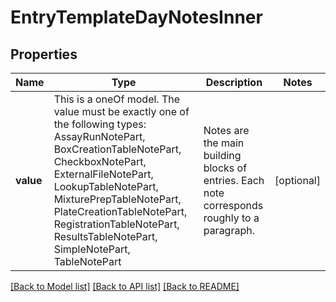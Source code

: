 # EntryTemplateDayNotesInner



## Properties
Name | Type | Description | Notes
------------ | ------------- | ------------- | -------------
**value** | This is a oneOf model. The value must be exactly one of the following types: AssayRunNotePart, BoxCreationTableNotePart, CheckboxNotePart, ExternalFileNotePart, LookupTableNotePart, MixturePrepTableNotePart, PlateCreationTableNotePart, RegistrationTableNotePart, ResultsTableNotePart, SimpleNotePart, TableNotePart | Notes are the main building blocks of entries. Each note corresponds roughly to a paragraph.  | [optional] 




[[Back to Model list]](../README.md#models) [[Back to API list]](../README.md#api-endpoints) [[Back to README]](../README.md)


